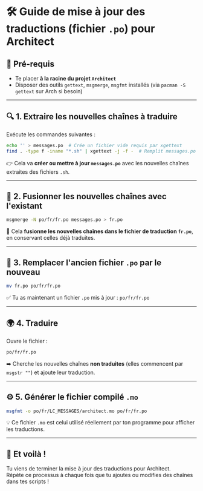 # 🛠️ Guide de mise à jour des traductions (fichier `.po`) pour Architect

## 📁 Pré-requis
- Te placer **à la racine du projet `Architect`**
- Disposer des outils `gettext`, `msgmerge`, `msgfmt` installés (via `pacman -S gettext` sur Arch si besoin)

---

## 🔍 1. Extraire les nouvelles chaînes à traduire

Exécute les commandes suivantes :

```bash
echo '' > messages.po  # Crée un fichier vide requis par xgettext
find . -type f -iname "*.sh" | xgettext -j -f -  # Remplit messages.po avec les chaînes des scripts
```

👉 Cela va **créer ou mettre à jour `messages.po`** avec les nouvelles chaînes extraites des fichiers `.sh`.

---

## 🧩 2. Fusionner les nouvelles chaînes avec l'existant

```bash
msgmerge -N po/fr/fr.po messages.po > fr.po
```

🔁 Cela **fusionne les nouvelles chaînes dans le fichier de traduction `fr.po`**, en conservant celles déjà traduites.

---

## 💾 3. Remplacer l'ancien fichier `.po` par le nouveau

```bash
mv fr.po po/fr/fr.po
```

✅ Tu as maintenant un fichier `.po` mis à jour : `po/fr/fr.po`

---

## 🌍 4. Traduire

Ouvre le fichier :

```
po/fr/fr.po
```

➡️ Cherche les nouvelles chaînes **non traduites** (elles commencent par `msgstr ""`) et ajoute leur traduction.

---

## ⚙️ 5. Générer le fichier compilé `.mo`

```bash
msgfmt -o po/fr/LC_MESSAGES/architect.mo po/fr/fr.po
```

💡 Ce fichier `.mo` est celui utilisé réellement par ton programme pour afficher les traductions.

---

## 🎉 Et voilà !

Tu viens de terminer la mise à jour des traductions pour Architect.  
Répète ce processus à chaque fois que tu ajoutes ou modifies des chaînes dans tes scripts !
